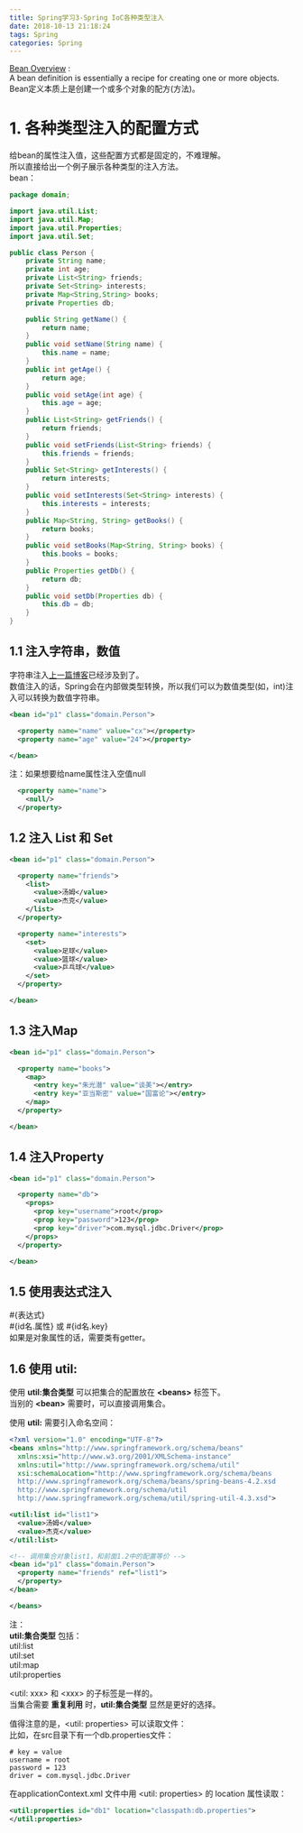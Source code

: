 ```yaml
---
title: Spring学习3-Spring IoC各种类型注入
date: 2018-10-13 21:18:24
tags: Spring
categories: Spring
---
```

[Bean Overview](https://docs.spring.io/spring/docs/5.1.1.RELEASE/spring-framework-reference/core.html#spring-core) :  
A bean definition is essentially a recipe for creating one or more objects.   
Bean定义本质上是创建一个或多个对象的配方(方法)。  


# 1. 各种类型注入的配置方式
给bean的属性注入值，这些配置方式都是固定的，不难理解。  
所以直接给出一个例子展示各种类型的注入方法。  
bean：  
```java
package domain;

import java.util.List;
import java.util.Map;
import java.util.Properties;
import java.util.Set;

public class Person {
	private String name;
	private int age;
	private List<String> friends;
	private Set<String> interests;
	private Map<String,String> books;
	private Properties db;

	public String getName() {
		return name;
	}
	public void setName(String name) {
		this.name = name;
	}
	public int getAge() {
		return age;
	}
	public void setAge(int age) {
		this.age = age;
	}
	public List<String> getFriends() {
		return friends;
	}
	public void setFriends(List<String> friends) {
		this.friends = friends;
	}
	public Set<String> getInterests() {
		return interests;
	}
	public void setInterests(Set<String> interests) {
		this.interests = interests;
	}
	public Map<String, String> getBooks() {
		return books;
	}
	public void setBooks(Map<String, String> books) {
		this.books = books;
	}
	public Properties getDb() {
		return db;
	}
	public void setDb(Properties db) {
		this.db = db;
	}
}
```
## 1.1 注入字符串，数值  
字符串注入[上一篇博客](https://mitrecx.github.io/2018/10/13/2-Spring-IoC-%E7%AE%A1%E7%90%86%E5%AF%B9%E8%B1%A1/)已经涉及到了。  
数值注入的话，Spring会在内部做类型转换，所以我们可以为数值类型(如，int)注入可以转换为数值字符串。  
```xml
<bean id="p1" class="domain.Person">

  <property name="name" value="cx"></property>
  <property name="age" value="24"></property>

</bean>
```
注：如果想要给name属性注入空值null  
```xml
  <property name="name">
    <null/>
  </property>
```

## 1.2 注入 List 和 Set

```xml
<bean id="p1" class="domain.Person">

  <property name="friends">
    <list>
      <value>汤姆</value>
      <value>杰克</value>
    </list>
  </property>

  <property name="interests">
    <set>
      <value>足球</value>
      <value>篮球</value>
      <value>乒乓球</value>
    </set>
  </property>

</bean>
```

## 1.3 注入Map

```xml
<bean id="p1" class="domain.Person">

  <property name="books">
    <map>
      <entry key="朱光潜" value="谈美"></entry>
      <entry key="亚当斯密" value="国富论"></entry>
    </map>
  </property>

</bean>
```

## 1.4 注入Property

```xml
<bean id="p1" class="domain.Person">

  <property name="db">
    <props>
      <prop key="username">root</prop>
      <prop key="password">123</prop>
      <prop key="driver">com.mysql.jdbc.Driver</prop>
    </props>
  </property>

</bean>
```

## 1.5 使用表达式注入

\#{表达式}  
\#{id名.属性} 或 \#{id名.key}  
如果是对象属性的话，需要类有getter。  


## 1.6 使用 util:
使用 **util:集合类型** 可以把集合的配置放在 **<beans\>** 标签下。  
当别的 **<bean\>** 需要时，可以直接调用集合。  

使用 **util:** 需要引入命名空间：  
```xml
<?xml version="1.0" encoding="UTF-8"?>
<beans xmlns="http://www.springframework.org/schema/beans"
  xmlns:xsi="http://www.w3.org/2001/XMLSchema-instance"
  xmlns:util="http://www.springframework.org/schema/util"
  xsi:schemaLocation="http://www.springframework.org/schema/beans
  http://www.springframework.org/schema/beans/spring-beans-4.2.xsd
  http://www.springframework.org/schema/util
  http://www.springframework.org/schema/util/spring-util-4.3.xsd">

<util:list id="list1">
  <value>汤姆</value>
  <value>杰克</value>
</util:list>

<!-- 调用集合对象list1，和前面1.2中的配置等价 -->
<bean id="p1" class="domain.Person">
  <property name="friends" ref="list1">
  </property>
</bean>

</beans>
```

注：  
**util:集合类型** 包括：  
util:list  
util:set  
util:map  
util:properties  

<util: xxx\> 和 <xxx\> 的子标签是一样的。  
当集合需要 **重复利用** 时，**util:集合类型** 显然是更好的选择。  

值得注意的是，<util: properties\> 可以读取文件：  
比如，在src目录下有一个db.properties文件：  
```shell
# key = value
username = root
password = 123
driver = com.mysql.jdbc.Driver
```
在applicationContext.xml 文件中用 <util: properties\> 的 location 属性读取：  
```xml
<util:properties id="db1" location="classpath:db.properties">
</util:properties>
```

